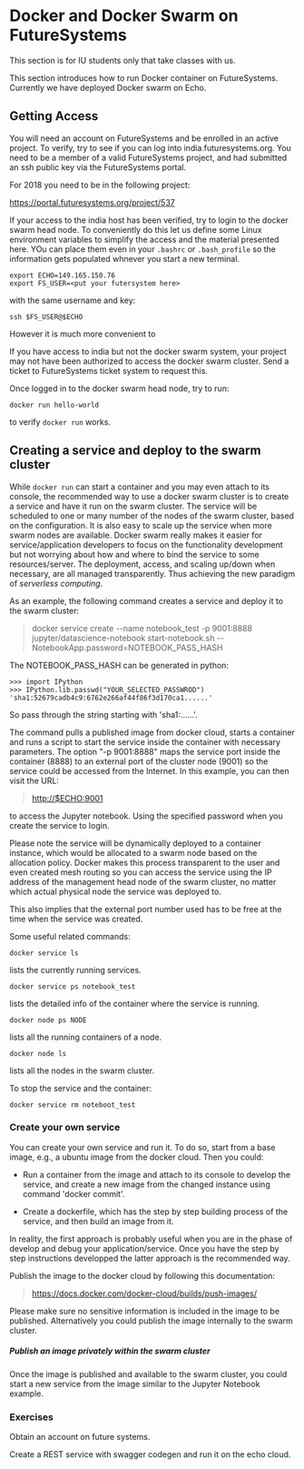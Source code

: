 Docker and Docker Swarm on FutureSystems
========================================

 

This section is for IU students only that take classes with us.

This section introduces how to run Docker container on FutureSystems.
Currently we have deployed Docker swarm on Echo.

Getting Access
--------------

You will need an account on FutureSystems and be enrolled in an active
project. To verify, try to see if you can log into
india.futuresystems.org. You need to be a member of a valid
FutureSystems project, and had submitted an ssh public key via the
FutureSystems portal.

For 2018 you need to be in the following project:

<https://portal.futuresystems.org/project/537>

If your access to the india host has been verified, try to login to the
docker swarm head node. To conveniently do this let us define some Linux
environment variables to simplify the access and the material presented
here. YOu can place them even in your `.bashrc` or `.bash_profile` so
the information gets populated whnever you start a new terminal.

    export ECHO=149.165.150.76
    export FS_USER=<put your futersystem here>

with the same username and key:

    ssh $FS_USER@$ECHO

However it is much more convenient to

If you have access to india but not the docker swarm system, your
project may not have been authorized to access the docker swarm cluster.
Send a ticket to FutureSystems ticket system to request this.

Once logged in to the docker swarm head node, try to run:

    docker run hello-world

to verify `docker run` works.

Creating a service and deploy to the swarm cluster
--------------------------------------------------

While `docker run` can start a container and you may even attach to its
console, the recommended way to use a docker swarm cluster is to create
a service and have it run on the swarm cluster. The service will be
scheduled to one or many number of the nodes of the swarm cluster, based
on the configuration. It is also easy to scale up the service when more
swarm nodes are available. Docker swarm really makes it easier for
service/application developers to focus on the functionality development
but not worrying about how and where to bind the service to some
resources/server. The deployment, access, and scaling up/down when
necessary, are all managed transparently. Thus achieving the new
paradigm of *serverless computing*.

As an example, the following command creates a service and deploy it to
the swarm cluster:

> docker service create --name notebook\_test -p 9001:8888
> jupyter/datascience-notebook start-notebook.sh
> --NotebookApp.password=NOTEBOOK\_PASS\_HASH

The NOTEBOOK\_PASS\_HASH can be generated in python:

    >>> import IPython
    >>> IPython.lib.passwd("YOUR_SELECTED_PASSWROD")
    'sha1:52679cadb4c9:6762e266af44f86f3d170ca1......'

So pass through the string starting with 'sha1:\...\...'.

The command pulls a published image from docker cloud, starts a
container and runs a script to start the service inside the container
with necessary parameters. The option "-p 9001:8888" maps the service
port inside the container (8888) to an external port of the cluster node
(9001) so the service could be accessed from the Internet. In this
example, you can then visit the URL:

> <http://$ECHO:9001>

to access the Jupyter notebook. Using the specified password when you
create the service to login.

Please note the service will be dynamically deployed to a container
instance, which would be allocated to a swarm node based on the
allocation policy. Docker makes this process transparent to the user and
even created mesh routing so you can access the service using the IP
address of the management head node of the swarm cluster, no matter
which actual physical node the service was deployed to.

This also implies that the external port number used has to be free at
the time when the service was created.

Some useful related commands:

    docker service ls

lists the currently running services.

    docker service ps notebook_test

lists the detailed info of the container where the service is running.

    docker node ps NODE

lists all the running containers of a node.

    docker node ls

lists all the nodes in the swarm cluster.

To stop the service and the container:

    docker service rm noteboot_test

### Create your own service

You can create your own service and run it. To do so, start from a base
image, e.g., a ubuntu image from the docker cloud. Then you could:

-   Run a container from the image and attach to its console to develop
    the service, and create a new image from the changed instance using
    command 'docker commit'.

-   Create a dockerfile, which has the step by step building process of
    the service, and then build an image from it.

In reality, the first approach is probably useful when you are in the
phase of develop and debug your application/service. Once you have the
step by step instructions developped the latter approach is the
recommended way.

Publish the image to the docker cloud by following this documentation:

> <https://docs.docker.com/docker-cloud/builds/push-images/>

Please make sure no sensitive information is included in the image to be
published. Alternatively you could publish the image internally to the
swarm cluster.

##### Publish an image privately within the swarm cluster

Once the image is published and available to the swarm cluster, you
could start a new service from the image similar to the Jupyter Notebook
example.

### Exercises

Obtain an account on future systems.

Create a REST service with swagger codegen and run it on the echo cloud.
